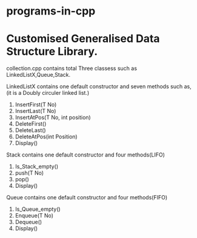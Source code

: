 # programs-in-cpp
# Customised Generalised Data Structure Library.
collection.cpp contains total Three classess such as LinkedListX,Queue,Stack.

LinkedListX contains one default constructor and seven methods such as,
(it is a Doubly circuler linked list.)
1. InsertFirst(T No)
2. InsertLast(T No)
3. InsertAtPos(T No, int position)
4. DeleteFirst()
5. DeleteLast()
6. DeleteAtPos(int Position)
7. Display()

Stack contains one default constructor and four methods(LIFO)
1. Is_Stack_empty()
2. push(T No)
3. pop()
4. Display()

Queue contains one default constructor and four methods(FIFO)
1. Is_Queue_empty()
2. Enqueue(T No)
3. Dequeue()
4. Display()
